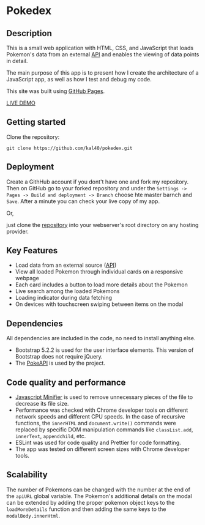 # Pokedex

## Description

This is a small web application with HTML, CSS, and JavaScript that loads Pokemon's data from an external [API](https://pokeapi.co/api/v2/pokemon/) and enables the viewing of data points in detail.

The main purpose of this app is to present how I create the architecture of a JavaScript app, as well as how I test and debug my code.

This site was built using [GitHub Pages](https://pages.github.com/).

[LIVE DEMO](https://kal40.github.io/pokedex/)

## Getting started

Clone the repository:

```shell
git clone https://github.com/kal40/pokedex.git
```

## Deployment

Create a GithHub account if you dont't have one and fork my repository. Then on GitHub go to your forked repository and under the `Settings -> Pages -> Build and deployment -> Branch` choose hte master barnch and `Save`. After a minute you can check your live copy of my app.

Or,

just clone the [repository](https://github.com/kal40/pokedex.git) into your webserver's root directory on any hosting provider.

## Key Features

- Load data from an external source ([API](https://pokeapi.co/docs/v2))
- View all loaded Pokemon through individual cards on a responsive webpage
- Each card includes a button to load more details about the Pokemon
- Live search among the loaded Pokemons
- Loading indicator during data fetching
- On devices with touchscreen swiping between items on the modal

## Dependencies

All dependencies are included in the code, no need to install anything else.

- Bootstrap 5.2.2 is used for the user interface elements. This version of Bootstrap does not require jQuery.
- The [PokeAPI](https://pokeapi.co/docs/v2) is used by the project.

## Code quality and performance

- [Javascript Minifier](https://www.toptal.com/developers/javascript-minifier) is used to remove unnecessary pieces of the file to decrease its file size.
- Performance was checked with Chrome developer tools on different network speeds and different CPU speeds. In the case of recursive functions, the `innerHTML` and `document.write()` commands were replaced by specific DOM manipulation commands like `classList.add`, `innerText`, `appendchild`, etc.
- ESLint was used for code quality and Prettier for code formatting.
- The app was tested on different screen sizes with Chrome developer tools.

## Scalability

The number of Pokemons can be changed with the number at the end of the `apiURL` global variable.
The Pokemon's additional details on the modal can be extended by adding the proper pokemon object keys to the `loadMoreDetails` function and then adding the same keys to the `modalBody.innerHtml`.
